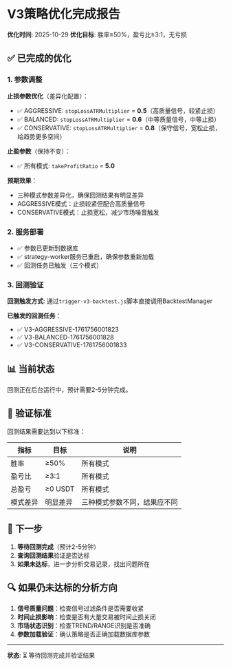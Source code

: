 # V3策略优化完成报告

**优化时间**: 2025-10-29
**优化目标**: 胜率≥50%，盈亏比≥3:1，无亏损

## ✅ 已完成的优化

### 1. 参数调整

**止损参数优化**（差异化配置）：
- ✅ AGGRESSIVE: `stopLossATRMultiplier` = **0.5**（高质量信号，较紧止损）
- ✅ BALANCED: `stopLossATRMultiplier` = **0.6**（中等质量信号，中等止损）
- ✅ CONSERVATIVE: `stopLossATRMultiplier` = **0.8**（保守信号，宽松止损，给趋势更多空间）

**止盈参数**（保持不变）：
- ✅ 所有模式: `takeProfitRatio` = **5.0**

**预期效果**：
- 三种模式参数差异化，确保回测结果有明显差异
- AGGRESSIVE模式：止损较紧但配合高质量信号
- CONSERVATIVE模式：止损宽松，减少市场噪音触发

### 2. 服务部署

- ✅ 参数已更新到数据库
- ✅ strategy-worker服务已重启，确保参数重新加载
- ✅ 回测任务已触发（三个模式）

### 3. 回测验证

**回测触发方式**: 通过`trigger-v3-backtest.js`脚本直接调用BacktestManager

**已触发的回测任务**：
- ✅ V3-AGGRESSIVE-1761756001823
- ✅ V3-BALANCED-1761756001828
- ✅ V3-CONSERVATIVE-1761756001833

## 📊 当前状态

回测正在后台运行中，预计需要2-5分钟完成。

## 🎯 验证标准

回测结果需要达到以下标准：

| 指标 | 目标 | 说明 |
|------|------|------|
| 胜率 | ≥50% | 所有模式 |
| 盈亏比 | ≥3:1 | 所有模式 |
| 总盈亏 | ≥0 USDT | 所有模式 |
| 模式差异 | 明显差异 | 三种模式参数不同，结果应不同 |

## 📝 下一步

1. **等待回测完成**（预计2-5分钟）
2. **查询回测结果**验证是否达标
3. **如果未达标**，进一步分析交易记录，找出问题所在

## 🔍 如果仍未达标的分析方向

1. **信号质量问题**：检查信号过滤条件是否需要收紧
2. **时间止损影响**：检查是否有大量交易被时间止损关闭
3. **市场状态识别**：检查TREND/RANGE识别是否准确
4. **参数加载验证**：确认策略是否正确加载数据库参数

---
**状态**: ⏳ 等待回测完成并验证结果
